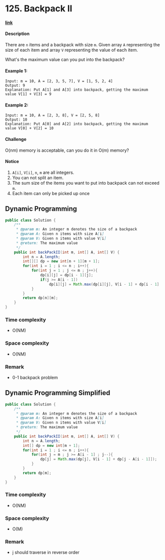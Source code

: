 # 125. Backpack II

#### [link](https://www.lintcode.com/problem/backpack-ii/)

#### Description
There are `n` items and a backpack with size `m`. Given array `A` representing the size of each item and array `V` representing the value of each item.

What's the maximum value can you put into the backpack?

#### Example 1:
```
Input: m = 10, A = [2, 3, 5, 7], V = [1, 5, 2, 4]
Output: 9
Explanation: Put A[1] and A[3] into backpack, getting the maximum value V[1] + V[3] = 9 
```
#### Example 2:
```
Input: m = 10, A = [2, 3, 8], V = [2, 5, 8]
Output: 10
Explanation: Put A[0] and A[2] into backpack, getting the maximum value V[0] + V[2] = 10 
```

#### Challenge
O(nm) memory is acceptable, can you do it in O(m) memory?

#### Notice
1. `A[i]`, `V[i]`, `n`, `m` are all integers.
2. You can not split an item.
3. The sum size of the items you want to put into backpack can not exceed `m`.
4. Each item can only be picked up once

## Dynamic Programming
```java
public class Solution {
    /**
     * @param m: An integer m denotes the size of a backpack
     * @param A: Given n items with size A[i]
     * @param V: Given n items with value V[i]
     * @return: The maximum value
     */
    public int backPackII(int m, int[] A, int[] V) {
        int n = A.length;
        int[][] dp = new int[n + 1][m + 1];
        for(int i = 1 ; i <= n ; i++){
            for(int j = 1 ; j <= m ; j++){
                dp[i][j] = dp[i - 1][j];
                if(j >= A[i - 1])
                    dp[i][j] = Math.max(dp[i][j], V[i - 1] + dp[i - 1][j - A[i - 1]]);
            }
        }
        return dp[n][m];
    }
}
```
### Time complexity
* O(NM)
### Space complexity
* O(NM)
### Remark
* 0-1 backpack problem

## Dynamic Programming Simplified
```java
public class Solution {
    /**
     * @param m: An integer m denotes the size of a backpack
     * @param A: Given n items with size A[i]
     * @param V: Given n items with value V[i]
     * @return: The maximum value
     */
    public int backPackII(int m, int[] A, int[] V) {
        int n = A.length;
        int[] dp = new int[m + 1];
        for(int i = 1 ; i <= n ; i++){
            for(int j = m ; j >= A[i - 1] ; j--){
                dp[j] = Math.max(dp[j], V[i - 1] + dp[j - A[i - 1]]);
            }
        }
        return dp[m];
    }
}
```
### Time complexity
* O(NM)
### Space complexity
* O(M)
### Remark
* j should traverse in reverse order